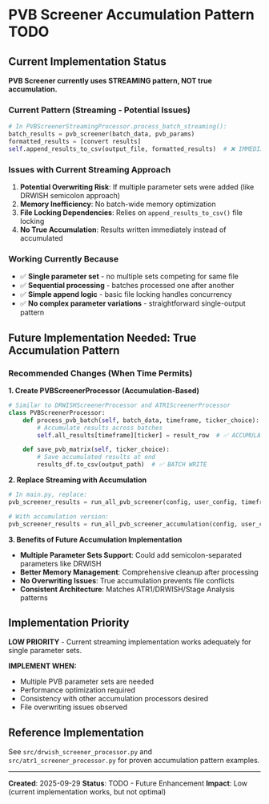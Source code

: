 # PVB Screener Accumulation Pattern TODO

## Current Implementation Status

**PVB Screener currently uses STREAMING pattern, NOT true accumulation.**

### Current Pattern (Streaming - Potential Issues)
```python
# In PVBScreenerStreamingProcessor.process_batch_streaming():
batch_results = pvb_screener(batch_data, pvb_params)
formatted_results = [convert results]
self.append_results_to_csv(output_file, formatted_results)  # ❌ IMMEDIATE WRITE per batch
```

### Issues with Current Streaming Approach
1. **Potential Overwriting Risk**: If multiple parameter sets were added (like DRWISH semicolon approach)
2. **Memory Inefficiency**: No batch-wide memory optimization
3. **File Locking Dependencies**: Relies on `append_results_to_csv()` file locking
4. **No True Accumulation**: Results written immediately instead of accumulated

### Working Currently Because
- ✅ **Single parameter set** - no multiple sets competing for same file
- ✅ **Sequential processing** - batches processed one after another
- ✅ **Simple append logic** - basic file locking handles concurrency
- ✅ **No complex parameter variations** - straightforward single-output pattern

## Future Implementation Needed: True Accumulation Pattern

### Recommended Changes (When Time Permits)

**1. Create PVBScreenerProcessor (Accumulation-Based)**
```python
# Similar to DRWISHScreenerProcessor and ATR1ScreenerProcessor
class PVBScreenerProcessor:
    def process_pvb_batch(self, batch_data, timeframe, ticker_choice):
        # Accumulate results across batches
        self.all_results[timeframe][ticker] = result_row  # ✅ ACCUMULATE

    def save_pvb_matrix(self, ticker_choice):
        # Save accumulated results at end
        results_df.to_csv(output_path)  # ✅ BATCH WRITE
```

**2. Replace Streaming with Accumulation**
```python
# In main.py, replace:
pvb_screener_results = run_all_pvb_screener(config, user_config, timeframes, clean_file)

# With accumulation version:
pvb_screener_results = run_all_pvb_screener_accumulation(config, user_config, timeframes, clean_file)
```

**3. Benefits of Future Accumulation Implementation**
- **Multiple Parameter Sets Support**: Could add semicolon-separated parameters like DRWISH
- **Better Memory Management**: Comprehensive cleanup after processing
- **No Overwriting Issues**: True accumulation prevents file conflicts
- **Consistent Architecture**: Matches ATR1/DRWISH/Stage Analysis patterns

## Implementation Priority
**LOW PRIORITY** - Current streaming implementation works adequately for single parameter sets.

**IMPLEMENT WHEN:**
- Multiple PVB parameter sets are needed
- Performance optimization required
- Consistency with other accumulation processors desired
- File overwriting issues observed

## Reference Implementation
See `src/drwish_screener_processor.py` and `src/atr1_screener_processor.py` for proven accumulation pattern examples.

---
**Created**: 2025-09-29
**Status**: TODO - Future Enhancement
**Impact**: Low (current implementation works, but not optimal)